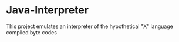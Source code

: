 # Java-Interpreter
This project emulates an interpreter of the hypothetical "X" language compiled byte codes
